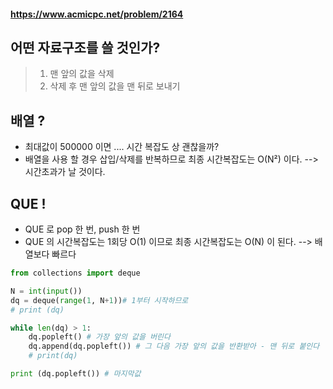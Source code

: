 #### https://www.acmicpc.net/problem/2164

## 어떤 자료구조를 쓸 것인가?
> 1. 맨 앞의 값을 삭제
> 2. 삭제 후 맨 앞의 값을 맨 뒤로 보내기

## 배열 ?
-  최대값이 500000 이면 .... 시간 복잡도 상 괜찮을까?
- 배열을 사용 할 경우 삽입/삭제를 반복하므로 최종 시간복잡도는 O(N²) 이다. -->  시간초과가 날 것이다.

## QUE !
- QUE 로 pop 한 번, push 한 번
- QUE 의 시간복잡도는 1회당 O(1) 이므로 최종 시간복잡도는 O(N) 이 된다. --> 배열보다 빠르다

```py
from collections import deque

N = int(input())
dq = deque(range(1, N+1))# 1부터 시작하므로
# print (dq)

while len(dq) > 1:
    dq.popleft() # 가장 앞의 값을 버린다
    dq.append(dq.popleft()) # 그 다음 가장 앞의 값을 반환받아 - 맨 뒤로 붙인다
    # print(dq)

print (dq.popleft()) # 마지막값


```